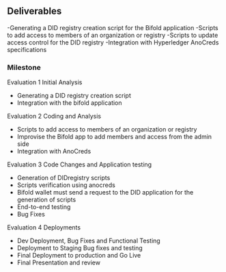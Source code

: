 ## Deliverables
-Generating a DID registry creation script for the Bifold application
-Scripts to add access to members of an organization or registry
-Scripts to update access control for the DID registry
-Integration with Hyperledger AnoCreds specifications


### Milestone 

Evaluation 1
Initial Analysis
- Generating a DID registry creation script
- Integration with the bifold application

Evaluation 2
Coding and Analysis
- Scripts to add access to members of an organization or registry
- Improvise the Bifold app to add members and access from the admin side
- Integration with AnoCreds

Evaluation 3
Code Changes and Application testing 
- Generation of DIDregistry scripts
- Scripts verification using anocreds
- Bifold wallet must send a request to the DID application for the generation of scripts
- End-to-end testing
- Bug Fixes

Evaluation 4
Deployments
- Dev Deployment, Bug Fixes and Functional Testing
- Deployment to Staging Bug fixes and testing
- Final Deployment to production and Go Live
- Final Presentation and review


